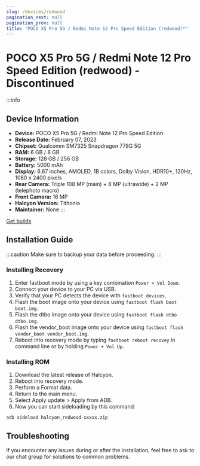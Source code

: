 ```yaml
---
slug: /devices/redwood
pagination_next: null
pagination_prev: null
title: "POCO X5 Pro 5G / Redmi Note 12 Pro Speed Edition (redwood)*"
---
```


# POCO X5 Pro 5G / Redmi Note 12 Pro Speed Edition (redwood) - Discontinued
:::info
## Device Information

- **Device:** POCO X5 Pro 5G / Redmi Note 12 Pro Speed Edition
- **Release Date:** February 07, 2023
- **Chipset:** 	Qualcomm SM7325 Snapdragon 778G 5G
- **RAM:** 6 GB / 8 GB
- **Storage:** 128 GB / 256 GB
- **Battery:** 5000 mAh
- **Display:** 6.67 inches, AMOLED, 1B colors, Dolby Vision, HDR10+, 120Hz, 1080 x 2400 pixels
- **Rear Camera:** Triple 108 MP (main) + 8 MP (ultrawide) + 2 MP (telephoto macro)
- **Front Camera:** 16 MP
- **Halcyon Version:** Tithonia
- **Maintainer:** None
:::

<a href="https://www.pling.com/p/2058150/" class="button button--primary">Get builds</a>

## Installation Guide
:::caution
Make sure to backup your data before proceeding.
:::

### Installing Recovery
1. Enter fastboot mode by using a key combination `Power + Vol Down`.
2. Connect your device to your PC via USB.
4. Verify that your PC detects the device with `fastboot devices`.
5. Flash the boot image onto your device using `fastboot flash boot boot.img`.
6. Flash the dtbo image onto your device using `fastboot flash dtbo dtbo.img`.
7. Flash the vendor_boot image onto your device using `fastboot flash vendor_boot vendor_boot.img`. 
8. Reboot into recovery mode by typing `fastboot reboot recovey` in command line or by holding `Power + Vol Up`.

### Installing ROM
1. Download the latest release of Halcyon.
2. Reboot into recovery mode.
3. Perform a Format data.
4. Return to the main menu.
5. Select Apply update > Apply from ADB.
6. Now you can start sideloading by this command:
```
adb sideload halcyon_redwood-xxxxx.zip
```

## Troubleshooting

If you encounter any issues during or after the installation, feel free to ask to our chat group for solutions to common problems.
